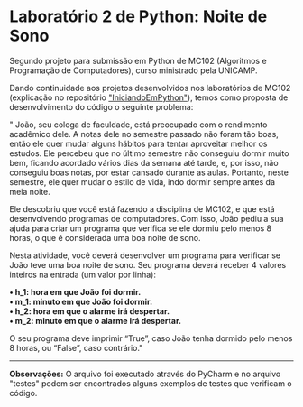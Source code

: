 # Laboratório 2 de Python: Noite de Sono
Segundo projeto para submissão em Python de MC102 (Algoritmos e Programação de Computadores), curso ministrado pela UNICAMP.

Dando continuidade aos projetos desenvolvidos nos laboratórios de MC102 (explicação no repositório ["IniciandoEmPython"](https://github.com/laratoledom/IniciandoEmPython/blob/main/README.md)), temos como proposta de desenvolvimento do código o seguinte problema:

" João, seu colega de faculdade, está preocupado com o rendimento acadêmico dele. A notas dele no semestre passado não foram tão boas, então ele quer mudar alguns hábitos para tentar aproveitar melhor os estudos. Ele percebeu que no último semestre não conseguiu dormir muito bem, ficando acordado vários dias da semana até tarde, e, por isso, não conseguiu boas notas, por estar cansado durante as aulas. Portanto, neste semestre, ele quer mudar o estilo de vida, indo dormir sempre antes da meia noite.

  Ele descobriu que você está fazendo a disciplina de MC102, e que está desenvolvendo programas de computadores. Com isso, João pediu a sua ajuda para criar um programa que verifica se ele dormiu pelo menos 8 horas, o que é considerada uma boa noite de sono.
  
  Nesta atividade, você deverá desenvolver um programa para verificar se João teve uma boa noite de sono. Seu programa deverá receber 4 valores inteiros na entrada (um valor por linha):
  
<b>•	h_1: hora em que João foi dormir. <br>
•	m_1: minuto em que João foi dormir.<br>
•	h_2: hora em que o alarme irá despertar.<br>
•	m_2: minuto em que o alarme irá despertar. </b>

O seu programa deve imprimir “True”, caso João tenha dormido pelo menos 8 horas, ou “False”, caso contrário."

_________________________________________________________________________________________________________________________________________________________________________
<b>Observações:</b>
O arquivo foi executado através do PyCharm e no arquivo "testes" podem ser encontrados alguns exemplos de testes que verificam o código.
